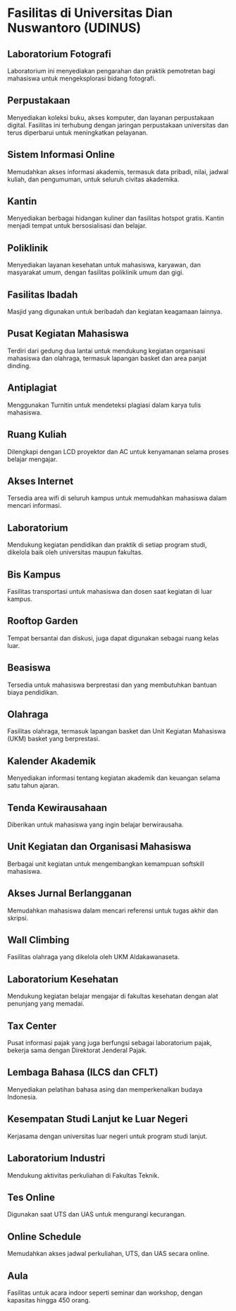 # Fasilitas di Universitas Dian Nuswantoro (UDINUS)

## Laboratorium Fotografi

Laboratorium ini menyediakan pengarahan dan praktik pemotretan bagi mahasiswa untuk mengeksplorasi bidang fotografi.

## Perpustakaan

Menyediakan koleksi buku, akses komputer, dan layanan perpustakaan digital. Fasilitas ini terhubung dengan jaringan perpustakaan universitas dan terus diperbarui untuk meningkatkan pelayanan.

## Sistem Informasi Online

Memudahkan akses informasi akademis, termasuk data pribadi, nilai, jadwal kuliah, dan pengumuman, untuk seluruh civitas akademika.

## Kantin

Menyediakan berbagai hidangan kuliner dan fasilitas hotspot gratis. Kantin menjadi tempat untuk bersosialisasi dan belajar.

## Poliklinik

Menyediakan layanan kesehatan untuk mahasiswa, karyawan, dan masyarakat umum, dengan fasilitas poliklinik umum dan gigi.

## Fasilitas Ibadah

Masjid yang digunakan untuk beribadah dan kegiatan keagamaan lainnya.

## Pusat Kegiatan Mahasiswa

Terdiri dari gedung dua lantai untuk mendukung kegiatan organisasi mahasiswa dan olahraga, termasuk lapangan basket dan area panjat dinding.

## Antiplagiat

Menggunakan Turnitin untuk mendeteksi plagiasi dalam karya tulis mahasiswa.

## Ruang Kuliah

Dilengkapi dengan LCD proyektor dan AC untuk kenyamanan selama proses belajar mengajar.

## Akses Internet

Tersedia area wifi di seluruh kampus untuk memudahkan mahasiswa dalam mencari informasi.

## Laboratorium

Mendukung kegiatan pendidikan dan praktik di setiap program studi, dikelola baik oleh universitas maupun fakultas.

## Bis Kampus

Fasilitas transportasi untuk mahasiswa dan dosen saat kegiatan di luar kampus.

## Rooftop Garden

Tempat bersantai dan diskusi, juga dapat digunakan sebagai ruang kelas luar.

## Beasiswa

Tersedia untuk mahasiswa berprestasi dan yang membutuhkan bantuan biaya pendidikan.

## Olahraga

Fasilitas olahraga, termasuk lapangan basket dan Unit Kegiatan Mahasiswa (UKM) basket yang berprestasi.

## Kalender Akademik

Menyediakan informasi tentang kegiatan akademik dan keuangan selama satu tahun ajaran.

## Tenda Kewirausahaan

Diberikan untuk mahasiswa yang ingin belajar berwirausaha.

## Unit Kegiatan dan Organisasi Mahasiswa

Berbagai unit kegiatan untuk mengembangkan kemampuan softskill mahasiswa.

## Akses Jurnal Berlangganan

Memudahkan mahasiswa dalam mencari referensi untuk tugas akhir dan skripsi.

## Wall Climbing

Fasilitas olahraga yang dikelola oleh UKM Aldakawanaseta.

## Laboratorium Kesehatan

Mendukung kegiatan belajar mengajar di fakultas kesehatan dengan alat penunjang yang memadai.

## Tax Center

Pusat informasi pajak yang juga berfungsi sebagai laboratorium pajak, bekerja sama dengan Direktorat Jenderal Pajak.

## Lembaga Bahasa (ILCS dan CFLT)

Menyediakan pelatihan bahasa asing dan memperkenalkan budaya Indonesia.

## Kesempatan Studi Lanjut ke Luar Negeri

Kerjasama dengan universitas luar negeri untuk program studi lanjut.

## Laboratorium Industri

Mendukung aktivitas perkuliahan di Fakultas Teknik.

## Tes Online

Digunakan saat UTS dan UAS untuk mengurangi kecurangan.

## Online Schedule

Memudahkan akses jadwal perkuliahan, UTS, dan UAS secara online.

## Aula

Fasilitas untuk acara indoor seperti seminar dan workshop, dengan kapasitas hingga 450 orang.

